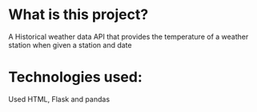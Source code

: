 # What is this project?
A Historical weather data API that provides the temperature of a weather station when given a station and date

# Technologies used:
Used HTML, Flask and pandas